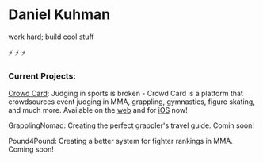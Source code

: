 # Daniel Kuhman

work hard; build cool stuff

⚡ ⚡ ⚡

### Current Projects:

[Crowd Card](https://crowdcard.xyz): Judging in sports is broken - Crowd Card is a platform that crowdsources event judging in MMA, grappling, gymnastics, figure skating, and much more. Available on the [web](https://app.crowdcard.xyz) and for [iOS](https://apps.apple.com/us/app/crowd-card/id6746776973) now!

GrapplingNomad: Creating the perfect grappler's travel guide. Comin soon!

Pound4Pound: Creating a better system for fighter rankings in MMA. Coming soon!
